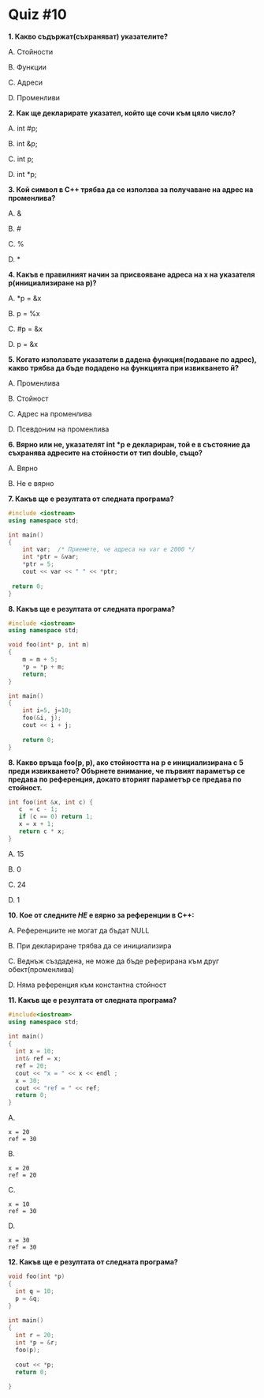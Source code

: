 # Quiz #10

**1. Какво съдържат(съхраняват) указателите?**

А. Стойности

В. Функции

С. Адреси

D. Променливи


**2. Как ще декларирате указател, който ще сочи към цяло число?**    

A. int #p;

B. int &p;

C. int p;

D. int \*p;


**3. Кой символ в C++ трябва да се използва за получаване на адрес на променлива?**

A. &

B. #

C. %

D. \*


**4. Какъв е правилният начин за присвояване адреса на x на указателя р(инициализиране на р)?**

А. \*p = &x

B. p = %x

C. #p = &x

D. p = &x


**5. Когато използвате указатели в дадена функция(подаване по адрес), какво трябва да бъде подадено на функцията при извикването й?**

А. Променлива

B. Стойност

C. Адрес на променлива

D. Псевдоним на променлива


**6. Вярно или не, указателят int \*p е деклариран, той е в състояние да съхранява адресите на стойности от тип double, също?**

A. Вярно

В. Не е вярно


**7. Какъв ще е резултата от следната програма?**
```c++
#include <iostream>
using namespace std; 

int main()
{
    int var;  /* Приемете, че адреса на var е 2000 */
    int *ptr = &var;
    *ptr = 5;
    cout << var << " " << *ptr;
             
 return 0;
}
```

**8. Какъв ще е резултата от следната програма?**
```c++
#include <iostream>
using namespace std; 

void fоо(int* p, int m)
{
    m = m + 5;
    *p = *p + m;
    return;
}

int main()
{
    int i=5, j=10;
    foo(&i, j);
    cout << i + j;
    
    return 0;
}
```

**8. Каквo връща foo(p, p), ако стойността на p е инициализирана с 5 преди извикването? Обърнете внимание, че първият параметър се предава по референция, докато вторият параметър се предава по стойност.**
```c++
int foo(int &x, int c) {
   c  = c - 1;
   if (c == 0) return 1;
   x = x + 1;
   return c * x;
} 
```

A. 15

B. 0

C. 24

D. 1


**10. Кое от следните *НЕ* е вярно за референции в C++:**

A. Референциите не могат да бъдат NULL

B. При деклариране трябва да се инициализира

C. Веднъж създадена, не може да бъде реферирана към друг обект(променлива)

D. Няма референция към константна стойност


**11. Какъв ще е резултата от следната програма?**
```c++
#include<iostream>
using namespace std;
 
int main()
{
  int x = 10;
  int& ref = x;
  ref = 20;
  cout << "x = " << x << endl ;
  x = 30;
  cout << "ref = " << ref;
  return 0;
}
```

A.

    x = 20
    ref = 30

B.

    x = 20
    ref = 20

C.

    x = 10
    ref = 30

D.

    x = 30
    ref = 30

**12. Какъв ще е резултата от следната програма?**
```c++
void foo(int *p) 
{ 
  int q = 10; 
  p = &q; 
}     
   
int main() 
{ 
  int r = 20; 
  int *p = &r; 
  foo(p); 
  
  cout << *p; 
  return 0; 
  
}
```
